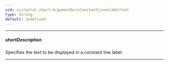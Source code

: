 ```yaml
---
uid: viz/polar_chart:ArgumentAxisConstantLinesLabeltext
type: String
default: undefined
---
```

---
##### shortDescription
Specifies the text to be displayed in a constant line label.

---
<!--
By default, a constant line label shows the value of the constant line. However, the label can display any information you demand. For this purpose, assign the required string to the **text** property.
-->